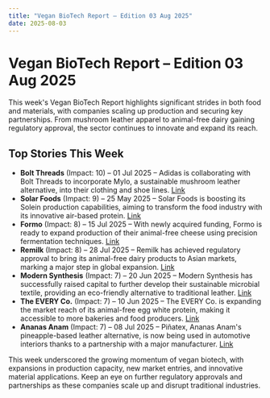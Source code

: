 ```yaml
---
title: "Vegan BioTech Report – Edition 03 Aug 2025"
date: 2025-08-03
---
```


# Vegan BioTech Report – Edition 03 Aug 2025

This week's Vegan BioTech Report highlights significant strides in both food and materials, with companies scaling up production and securing key partnerships. From mushroom leather apparel to animal-free dairy gaining regulatory approval, the sector continues to innovate and expand its reach.

## Top Stories This Week

*   **Bolt Threads** (Impact: 10) – 01 Jul 2025 – Adidas is collaborating with Bolt Threads to incorporate Mylo, a sustainable mushroom leather alternative, into their clothing and shoe lines. [Link](https://www.google.com/search?q=Bolt+Threads+Adidas+Mylo+mushroom+leather)
*   **Solar Foods** (Impact: 9) – 25 May 2025 – Solar Foods is boosting its Solein production capabilities, aiming to transform the food industry with its innovative air-based protein. [Link](https://www.google.com/search?q=Solar+Foods+Solein+production+expansion)
*   **Formo** (Impact: 8) – 15 Jul 2025 – With newly acquired funding, Formo is ready to expand production of their animal-free cheese using precision fermentation techniques. [Link](https://www.google.com/search?q=Formo+animal-free+cheese+funding)
*   **Remilk** (Impact: 8) – 28 Jul 2025 – Remilk has achieved regulatory approval to bring its animal-free dairy products to Asian markets, marking a major step in global expansion. [Link](https://www.google.com/search?q=Remilk+regulatory+approval+Asia)
*   **Modern Synthesis** (Impact: 7) – 20 Jun 2025 – Modern Synthesis has successfully raised capital to further develop their sustainable microbial textile, providing an eco-friendly alternative to traditional leather. [Link](https://www.google.com/search?q=Modern+Synthesis+microbial+textile+funding)
*   **The EVERY Co.** (Impact: 7) – 10 Jun 2025 – The EVERY Co. is expanding the market reach of its animal-free egg white protein, making it accessible to more bakeries and food producers. [Link](https://www.google.com/search?q=The+EVERY+Co+animal-free+egg+white+expansion)
*   **Ananas Anam** (Impact: 7) – 08 Jul 2025 – Piñatex, Ananas Anam's pineapple-based leather alternative, is now being used in automotive interiors thanks to a partnership with a major manufacturer. [Link](https://www.google.com/search?q=Piñatex+automotive+vegan+leather+interiors)

This week underscored the growing momentum of vegan biotech, with expansions in production capacity, new market entries, and innovative material applications. Keep an eye on further regulatory approvals and partnerships as these companies scale up and disrupt traditional industries.
